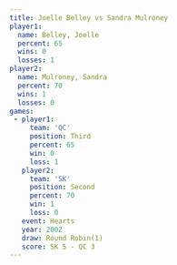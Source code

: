 ```yaml
---
title: Joelle Belley vs Sandra Mulroney
player1:                
  name: Belley, Joelle  
  percent: 65           
  wins: 0               
  losses: 1             
player2:                
  name: Mulroney, Sandra
  percent: 70           
  wins: 1               
  losses: 0             
games:
 - player1:         
     team: 'QC'     
     position: Third
     percent: 65    
     win: 0         
     loss: 1        
   player2:          
     team: 'SK'      
     position: Second
     percent: 70     
     win: 1          
     loss: 0         
   event: Hearts       
   year: 2002          
   draw: Round Robin(1)
   score: SK 5 - QC 3  
---
```

